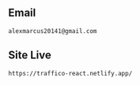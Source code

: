 ## Email

```
alexmarcus20141@gmail.com
```

## Site Live

```
https://traffico-react.netlify.app/
```
